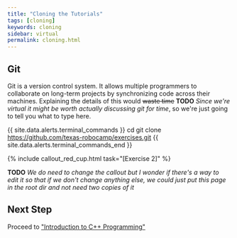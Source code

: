 ```yaml
---
title: "Cloning the Tutorials"
tags: [cloning]
keywords: cloning
sidebar: virtual
permalink: cloning.html
---
```


## Git

Git is a version control system. It allows multiple programmers to collaborate on long-term projects by synchronizing code across their machines. Explaining the details of this would ~~waste time~~ **TODO** *Since we're virtual it might be worth actually discussing git for time*, so we're just going to tell you what to type here.


{{ site.data.alerts.terminal_commands }}
cd
git clone https://github.com/texas-robocamp/exercises.git
{{ site.data.alerts.terminal_commands_end }}

{% include callout_red_cup.html task="[Exercise 2]" %}

**TODO** *We do need to change the callout but I wonder if there's a way to edit it so that if we don't change anything else, we could just put this page in the root dir and not need two copies of it*

## Next Step

Proceed to ["Introduction to C++ Programming"](programming_introduction.html)
